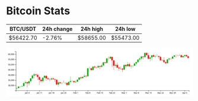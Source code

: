 # Bitcoin Stats

BTC/USDT|24h change|24h high|24h low|
|---|---|---|---|
|$56422.70|-2.76%|$58655.00|$55473.00|

<img src="./chart.svg">

